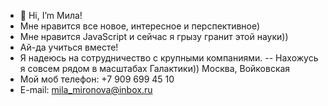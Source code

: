 - 👋 Hi, I’m  Мила!
- Мне нравится все новое, интересное и перспективное)
-  Мне нравится JavaScript  и  сейчас я грызу гранит  этой науки))
- Ай-да  учиться вместе!
- Я надеюсь  на сотрудничество с  крупными компаниями.
-- Нахожусь я совсем рядом в масштабах Галактики))  Москва,  Войковская 
-  Мой  моб  телефон: +7  909  699  45  10
-  E-mail:  mila_mironova@inbox.ru
